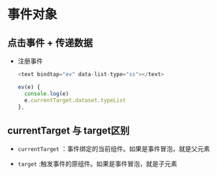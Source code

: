 # 事件对象

## 点击事件 + 传递数据

- 注册事件

    ```js
    <text bindtap="ev" data-list-type="ss"></text>
    ```

    ```js
    ev(e) {
      console.log(e)
      e.currentTarget.dataset.typeList
    },
    ```

## currentTarget 与 target区别

- `currentTarget` ：事件绑定的当前组件。如果是事件冒泡，就是父元素

- `target` :触发事件的原组件。如果是事件冒泡，就是子元素
